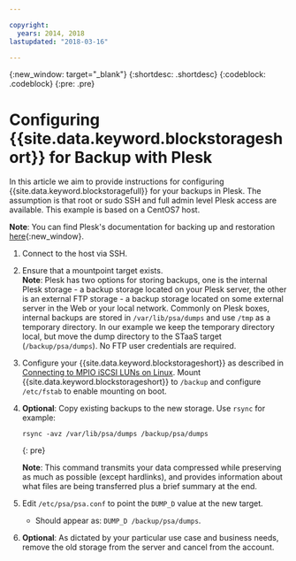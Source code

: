 ```yaml
---

copyright:
  years: 2014, 2018
lastupdated: "2018-03-16"

---
```

{:new_window: target="_blank"}
{:shortdesc: .shortdesc}
{:codeblock: .codeblock}
{:pre: .pre}
 
# Configuring {{site.data.keyword.blockstorageshort}} for Backup with Plesk

In this article we aim to provide instructions for configuring {{site.data.keyword.blockstoragefull}} for your backups in Plesk. The assumption is that root or sudo SSH and full admin level Plesk access are available. This example is based on a CentOS7 host.

**Note**: You can find Plesk's documentation for backing up and restoration [here](https://docs.plesk.com/en-US/12.5/administrator-guide/backing-up-and-restoration.59256/){:new_window}.

1. Connect to the host via SSH.

2. Ensure that a mountpoint target exists. <br />
   **Note**: Plesk has two options for storing backups, one is the internal Plesk storage - a backup storage located on your Plesk server, the other is an external FTP storage - a backup storage located on some external server in the Web or your local network. Commonly on Plesk boxes, internal backups are stored in `/var/lib/psa/dumps` and use `/tmp` as a temporary directory. In our example we keep the temporary directory local, but move the dump directory to the STaaS target (`/backup/psa/dumps`). No FTP user credentials are required.
   
3. Configure your {{site.data.keyword.blockstorageshort}} as described in [Connecting to MPIO iSCSI LUNs on Linux](accessing_block_storage_linux.html). Mount {{site.data.keyword.blockstorageshort}} to `/backup` and configure `/etc/fstab` to enable mounting on boot.

4. **Optional**: Copy existing backups to the new storage. Use `rsync` for example:
   ```
   rsync -avz /var/lib/psa/dumps /backup/psa/dumps
   ```
   {: pre}
    
    **Note**: This command transmits your data compressed while preserving as much as possible (except hardlinks), and provides information about what files are being transferred plus a brief summary at the end.
    
5. Edit `/etc/psa/psa.conf` to point the `DUMP_D` value at the new target. 
    -  Should appear as: `DUMP_D /backup/psa/dumps`. 

6. **Optional**: As dictated by your particular use case and business needs, remove the old storage from the server and cancel from the account.


